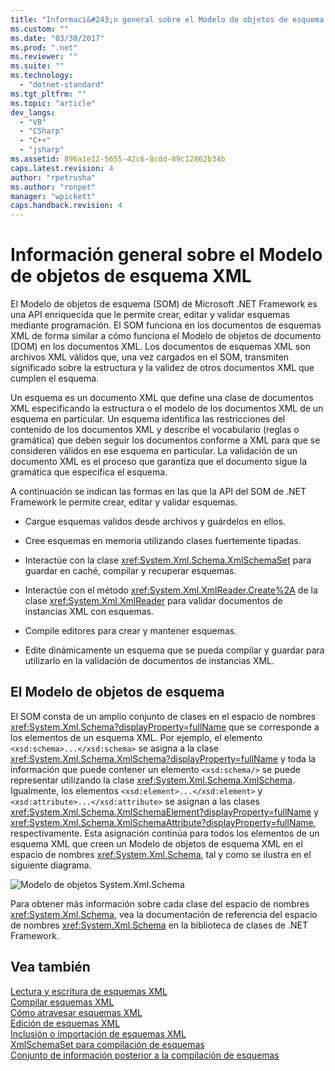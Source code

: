 ```yaml
---
title: "Informaci&#243;n general sobre el Modelo de objetos de esquema XML | Microsoft Docs"
ms.custom: ""
ms.date: "03/30/2017"
ms.prod: ".net"
ms.reviewer: ""
ms.suite: ""
ms.technology: 
  - "dotnet-standard"
ms.tgt_pltfrm: ""
ms.topic: "article"
dev_langs: 
  - "VB"
  - "CSharp"
  - "C++"
  - "jsharp"
ms.assetid: 896a1e12-5655-42c6-8cdd-89c12862b34b
caps.latest.revision: 4
author: "rpetrusha"
ms.author: "ronpet"
manager: "wpickett"
caps.handback.revision: 4
---
```

# Informaci&#243;n general sobre el Modelo de objetos de esquema XML
El Modelo de objetos de esquema \(SOM\) de Microsoft .NET Framework es una API enriquecida que le permite crear, editar y validar esquemas mediante programación.  El SOM funciona en los documentos de esquemas XML de forma similar a cómo funciona el Modelo de objetos de documento \(DOM\) en los documentos XML.  Los documentos de esquemas XML son archivos XML válidos que, una vez cargados en el SOM, transmiten significado sobre la estructura y la validez de otros documentos XML que cumplen el esquema.  
  
 Un esquema es un documento XML que define una clase de documentos XML especificando la estructura o el modelo de los documentos XML de un esquema en particular.  Un esquema identifica las restricciones del contenido de los documentos XML y describe el vocabulario \(reglas o gramática\) que deben seguir los documentos conforme a XML para que se consideren válidos en ese esquema en particular.  La validación de un documento XML es el proceso que garantiza que el documento sigue la gramática que especifica el esquema.  
  
 A continuación se indican las formas en las que la API del SOM de .NET Framework le permite crear, editar y validar esquemas.  
  
-   Cargue esquemas validos desde archivos y guárdelos en ellos.  
  
-   Cree esquemas en memoria utilizando clases fuertemente tipadas.  
  
-   Interactúe con la clase <xref:System.Xml.Schema.XmlSchemaSet> para guardar en caché, compilar y recuperar esquemas.  
  
-   Interactúe con el método <xref:System.Xml.XmlReader.Create%2A> de la clase <xref:System.Xml.XmlReader> para validar documentos de instancias XML con esquemas.  
  
-   Compile editores para crear y mantener esquemas.  
  
-   Edite dinámicamente un esquema que se pueda compilar y guardar para utilizarlo en la validación de documentos de instancias XML.  
  
## El Modelo de objetos de esquema  
 El SOM consta de un amplio conjunto de clases en el espacio de nombres <xref:System.Xml.Schema?displayProperty=fullName> que se corresponde a los elementos de un esquema XML.  Por ejemplo, el elemento `<xsd:schema>...</xsd:schema>` se asigna a la clase <xref:System.Xml.Schema.XmlSchema?displayProperty=fullName> y toda la información que puede contener un elemento `<xsd:schema/>` se puede representar utilizando la clase <xref:System.Xml.Schema.XmlSchema>.  Igualmente, los elementos `<xsd:element>...</xsd:element>` y `<xsd:attribute>...</xsd:attribute>` se asignan a las clases <xref:System.Xml.Schema.XmlSchemaElement?displayProperty=fullName> y <xref:System.Xml.Schema.XmlSchemaAttribute?displayProperty=fullName>, respectivamente.  Esta asignación continúa para todos los elementos de un esquema XML que creen un Modelo de objetos de esquema XML en el espacio de nombres <xref:System.Xml.Schema>, tal y como se ilustra en el siguiente diagrama.  
  
 ![Modelo de objetos System.Xml.Schema](../../../../docs/standard/data/xml/media/xmlschemaobjmodeloverview.png "XMLSchemaObjModelOverview")  
  
 Para obtener más información sobre cada clase del espacio de nombres <xref:System.Xml.Schema>, vea la documentación de referencia del espacio de nombres <xref:System.Xml.Schema> en la biblioteca de clases de .NET Framework.  
  
## Vea también  
 [Lectura y escritura de esquemas XML](../../../../docs/standard/data/xml/reading-and-writing-xml-schemas.md)   
 [Compilar esquemas XML](../../../../docs/standard/data/xml/building-xml-schemas.md)   
 [Cómo atravesar esquemas XML](../../../../docs/standard/data/xml/traversing-xml-schemas.md)   
 [Edición de esquemas XML](../../../../docs/standard/data/xml/editing-xml-schemas.md)   
 [Inclusión o importación de esquemas XML](../../../../docs/standard/data/xml/including-or-importing-xml-schemas.md)   
 [XmlSchemaSet para compilación de esquemas](../../../../docs/standard/data/xml/xmlschemaset-for-schema-compilation.md)   
 [Conjunto de información posterior a la compilación de esquemas](../../../../docs/standard/data/xml/post-schema-compilation-infoset.md)